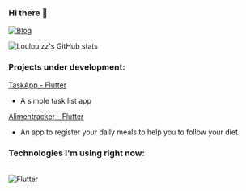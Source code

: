 ### Hi there 👋

[![Blog](https://img.shields.io/badge/linktree-39E09B?style=for-the-badge&logo=linktree&logoColor=white)](https://linktr.ee/loulouiz)

![Loulouizz's GitHub stats](https://github-readme-stats.vercel.app/api?username=loulouizz&show_icons=true&theme=radical)

### Projects under development: <br/>
[TaskApp - Flutter](https://github.com/loulouizz/taskapp)
- A simple task list app <br/>

[Alimentracker - Flutter](https://github.com/loulouizz/Alimentracker)
- An app to register your daily meals to help you to follow your diet <br/>

### Technologies I'm using right now:

<div style = "display: inline_block"><br/>
  <img align="center" alt="Flutter" src="https://img.shields.io/badge/Flutter-02569B?style=for-the-badge&logo=flutter&logoColor=white" />
